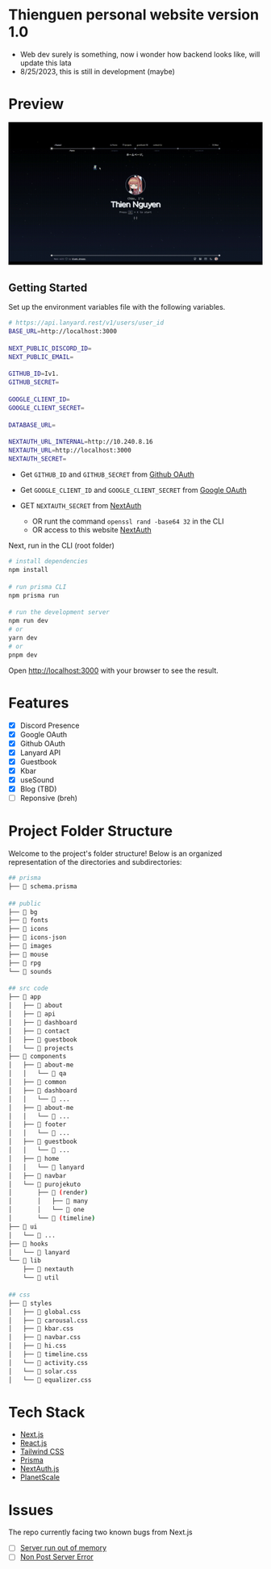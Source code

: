 # Thienguen personal website version 1.0

- Web dev surely is something, now i wonder how backend looks like, will update this lata
- 8/25/2023, this is still in development (maybe)

# Preview

<!-- ![Something](http://g.recordit.co/C5V1kC86St.gif) -->
![Something](/public/bg/Preview-website.gif)


## Getting Started

Set up the environment variables file with the following variables.

```bash
# https://api.lanyard.rest/v1/users/user_id
BASE_URL=http://localhost:3000

NEXT_PUBLIC_DISCORD_ID=
NEXT_PUBLIC_EMAIL=

GITHUB_ID=Iv1.
GITHUB_SECRET=

GOOGLE_CLIENT_ID=
GOOGLE_CLIENT_SECRET=

DATABASE_URL=

NEXTAUTH_URL_INTERNAL=http://10.240.8.16
NEXTAUTH_URL=http://localhost:3000
NEXTAUTH_SECRET=
```

- Get `GITHUB_ID` and `GITHUB_SECRET` from [Github OAuth](https://docs.github.com/en/developers/apps/building-oauth-apps/creating-an-oauth-app)

- Get `GOOGLE_CLIENT_ID` and `GOOGLE_CLIENT_SECRET` from [Google OAuth](https://console.cloud.google.com/apis/credentials)

- GET `NEXTAUTH_SECRET` from [NextAuth](https://next-auth.js.org/getting-started/example)
  - OR runt the command `openssl rand -base64 32` in the CLI
  - OR access to this website [NextAuth](https://generate-secret.vercel.app/32) 

Next, run in the CLI (root folder)

```bash
# install dependencies
npm install

# run prisma CLI
npm prisma run

# run the development server
npm run dev
# or
yarn dev
# or
pnpm dev
```

Open [http://localhost:3000](http://localhost:3000) with your browser to see the result.

# Features

- [x] Discord Presence
- [x] Google OAuth
- [x] Github OAuth
- [x] Lanyard API
- [x] Guestbook
- [x] Kbar
- [x] useSound
- [x] Blog (TBD)
- [ ] Reponsive (breh)

# Project Folder Structure

Welcome to the project's folder structure! Below is an organized representation of the directories and subdirectories:

```bash
## prisma
├── 📄 schema.prisma

## public
├── 📂 bg
├── 📂 fonts
├── 📂 icons
├── 📂 icons-json
├── 📂 images
├── 📂 mouse
├── 📂 rpg
└── 📂 sounds

## src code
├── 📁 app
│   ├── 📁 about
│   ├── 📁 api
│   ├── 📁 dashboard
│   ├── 📁 contact
│   ├── 📁 guestbook
│   └── 📁 projects
├── 📁 components
│   ├── 📁 about-me
│   │   └── 📁 qa
│   ├── 📁 common
│   ├── 📁 dashboard
│   │   └── 📁 ...
│   ├── 📁 about-me
│   │   └── 📁 ...
│   ├── 📁 footer
│   │   └── 📁 ...
│   ├── 📁 guestbook
│   │   └── 📁 ...
│   ├── 📁 home
│   │   └── 📁 lanyard
│   ├── 📁 navbar
│   └── 📁 purojekuto
│       ├── 📁 (render)
│       │   ├── 📁 many
│       │   └── 📁 one
│       └── 📁 (timeline)
├── 📁 ui
│   └── 📁 ...
├── 📁 hooks
│   └── 📁 lanyard
└── 📁 lib
    ├── 📁 nextauth
    └── 📁 util

## css
├── 📁 styles
│   ├── 📄 global.css
│   ├── 📄 carousal.css
│   ├── 📄 kbar.css
│   ├── 📄 navbar.css
│   ├── 📄 hi.css
│   ├── 📄 timeline.css
│   └── 📄 activity.css
│   └── 📄 solar.css
│   └── 📄 equalizer.css
```

# Tech Stack

- [Next.js](https://nextjs.org/)
- [React.js](https://reactjs.org/)
- [Tailwind CSS](https://tailwindcss.com/)
- [Prisma](https://www.prisma.io/)
- [NextAuth.js](https://next-auth.js.org/)
- [PlanetScale](https://planetscale.com/)


# Issues

The repo currently facing two known bugs from Next.js 

- [ ] [Server run out of memory](https://github.com/vercel/next.js/issues/46756)
- [ ] [Non Post Server Error](https://github.com/vercel/next.js/issues/53882)